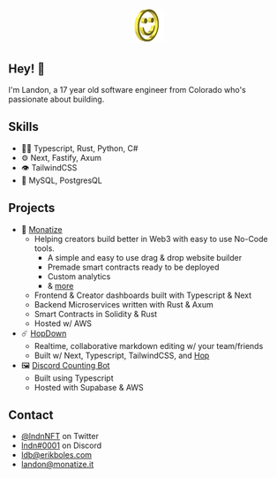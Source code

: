 <h1 align="center">
  <img src="smile.gif" alt="Landon Boles" />
</h1>

## Hey! 👋
I'm Landon, a 17 year old software engineer from Colorado who's passionate about building.

## Skills
- 👨‍💻 Typescript, Rust, Python, C#
- ⚙️ Next, Fastify, Axum
- 👁️ TailwindCSS
- 💽 MySQL, PostgresQL

## Projects
- 🎨 [Monatize](https://monatize.it)
    - Helping creators build better in Web3 with easy to use No-Code tools.
      - A simple and easy to use drag & drop website builder
      - Premade smart contracts ready to be deployed
      - Custom analytics
      - & [more](https://github.com/Monatize)
    - Frontend & Creator dashboards built with Typescript & Next
    - Backend Microservices written with Rust & Axum
    - Smart Contracts in Solidity & Rust
    - Hosted w/ AWS
- ☄️ [HopDown](https://github.com/TheLDB/HopDown)
    - Realtime, collaborative markdown editing w/ your team/friends
    - Built w/ Next, Typescript, TailwindCSS, and [Hop](https://hop.io)
- 🖼️ [Discord Counting Bot](https://github.com/TheLDB/BetterCounting)
    - Built using Typescript
    - Hosted with Supabase & AWS

## Contact
- [@lndnNFT](https://twitter.com/lndnNFT) on Twitter
- [lndn#0001](./) on Discord
- [ldb@erikboles.com](mailto:ldb@erikboles.com)
- [landon@monatize.it](mailto:landon@monatize.it)
